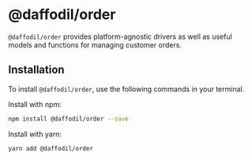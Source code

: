 # @daffodil/order
`@daffodil/order` provides platform-agnostic drivers as well as useful models and functions for managing customer orders.

## Installation
To install `@daffodil/order`, use the following commands in your terminal.

Install with npm:
```bash
npm install @daffodil/order --save
```

Install with yarn:

```bash
yarn add @daffodil/order
```
